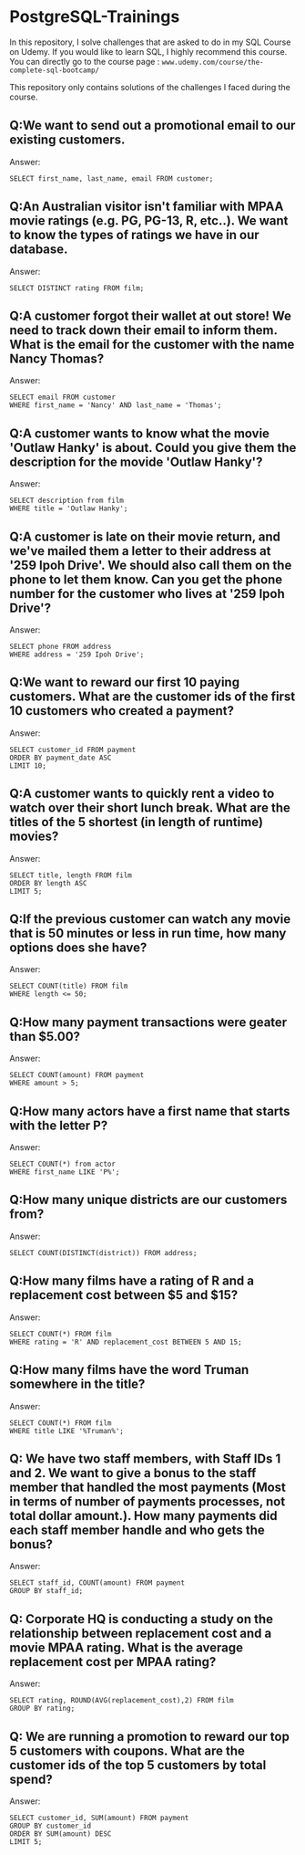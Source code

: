 # PostgreSQL-Trainings
In this repository, I solve challenges that are asked to do in my SQL Course on Udemy. If you would like to learn SQL, I highly recommend this course.
You can directly go to the course page :   `www.udemy.com/course/the-complete-sql-bootcamp/`

This repository only contains solutions of the challenges I faced during the course.

## Q:We want to send out a promotional email to our existing customers.
Answer:
```
SELECT first_name, last_name, email FROM customer;
```

## Q:An Australian visitor isn't familiar with MPAA movie ratings (e.g. PG, PG-13, R, etc..). We want to know the types of ratings we have in our database.
Answer:
```
SELECT DISTINCT rating FROM film;
```

## Q:A customer forgot their wallet at out store! We need to track down their email to inform them. What is the email for the customer with the name Nancy Thomas?
Answer:
```
SELECT email FROM customer
WHERE first_name = 'Nancy' AND last_name = 'Thomas';
```

## Q:A customer wants to know what the movie 'Outlaw Hanky' is about. Could you give them the description for the movide 'Outlaw Hanky'?
Answer:
```
SELECT description from film
WHERE title = 'Outlaw Hanky';
```

## Q:A customer is late on their movie return, and we've mailed them a letter to their address at '259 Ipoh Drive'. We should also call them on the phone to let them know. Can you get the phone number for the customer who lives at '259 Ipoh Drive'?
Answer:
```
SELECT phone FROM address
WHERE address = '259 Ipoh Drive';
```

## Q:We want to reward our first 10 paying customers. What are the customer ids of the first 10 customers who created a payment?
Answer:
```
SELECT customer_id FROM payment
ORDER BY payment_date ASC
LIMIT 10;
```

## Q:A customer wants to quickly rent a video to watch over their short lunch break. What are the titles of the 5 shortest (in length of runtime) movies?
Answer:
```
SELECT title, length FROM film
ORDER BY length ASC
LIMIT 5;
```

## Q:If the previous customer can watch any movie that is 50 minutes or less in run time, how many options does she have?
Answer:
```
SELECT COUNT(title) FROM film
WHERE length <= 50;
```

## Q:How many payment transactions were geater than $5.00?
Answer:
```
SELECT COUNT(amount) FROM payment
WHERE amount > 5;
```

## Q:How many actors have a first name that starts with the letter P?
Answer:
```
SELECT COUNT(*) from actor
WHERE first_name LIKE 'P%';
```

## Q:How many unique districts are our customers from?
Answer:
```
SELECT COUNT(DISTINCT(district)) FROM address;
```

## Q:How many films have a rating of R and a replacement cost between $5 and $15?
Answer:
```
SELECT COUNT(*) FROM film
WHERE rating = 'R' AND replacement_cost BETWEEN 5 AND 15;
```

## Q:How many films have the word Truman somewhere in the title?
Answer:
```
SELECT COUNT(*) FROM film
WHERE title LIKE '%Truman%';
```

## Q: We have two staff members, with Staff IDs 1 and 2. We want to give a bonus to the staff member that handled the most payments (Most in terms of number of payments processes, not total dollar amount.). How many payments did each staff member handle and who gets the bonus?
Answer:
```
SELECT staff_id, COUNT(amount) FROM payment
GROUP BY staff_id;
```

## Q: Corporate HQ is conducting a study on the relationship between replacement cost and a movie MPAA rating. What is the average replacement cost per MPAA rating?
Answer:
```
SELECT rating, ROUND(AVG(replacement_cost),2) FROM film
GROUP BY rating;
```

## Q: We are running a promotion to reward our top 5 customers with coupons. What are the customer ids of the top 5 customers by total spend?
Answer:
```
SELECT customer_id, SUM(amount) FROM payment
GROUP BY customer_id
ORDER BY SUM(amount) DESC
LIMIT 5;
```
